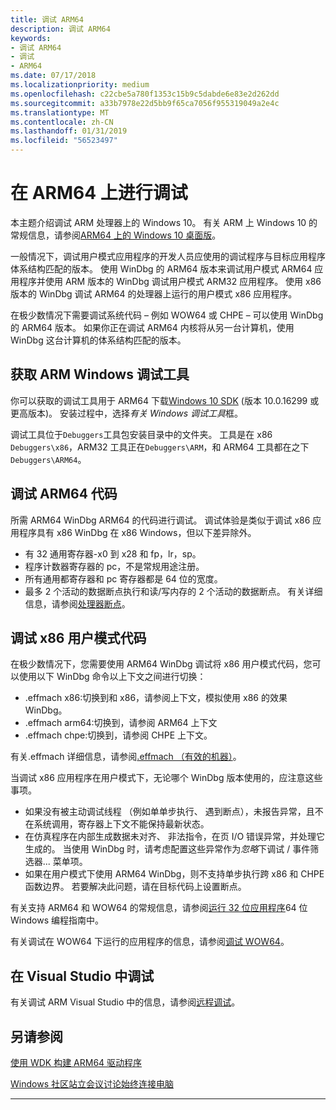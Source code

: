 ```yaml
---
title: 调试 ARM64
description: 调试 ARM64
keywords:
- 调试 ARM64
- 调试
- ARM64
ms.date: 07/17/2018
ms.localizationpriority: medium
ms.openlocfilehash: c22cbe5a780f1353c15b9c5dabde6e83e2d262dd
ms.sourcegitcommit: a33b7978e22d5bb9f65ca7056f955319049a2e4c
ms.translationtype: MT
ms.contentlocale: zh-CN
ms.lasthandoff: 01/31/2019
ms.locfileid: "56523497"
---
```

# <a name="debugging-on-arm64"></a>在 ARM64 上进行调试

本主题介绍调试 ARM 处理器上的 Windows 10。 有关 ARM 上 Windows 10 的常规信息，请参阅[ARM64 上的 Windows 10 桌面版](https://docs.microsoft.com/windows/uwp/porting/apps-on-arm)。

一般情况下，调试用户模式应用程序的开发人员应使用的调试程序与目标应用程序体系结构匹配的版本。 使用 WinDbg 的 ARM64 版本来调试用户模式 ARM64 应用程序并使用 ARM 版本的 WinDbg 调试用户模式 ARM32 应用程序。 使用 x86 版本的 WinDbg 调试 ARM64 的处理器上运行的用户模式 x86 应用程序。  

在极少数情况下需要调试系统代码 – 例如 WOW64 或 CHPE – 可以使用 WinDbg 的 ARM64 版本。 如果你正在调试 ARM64 内核将从另一台计算机，使用 WinDbg 这台计算机的体系结构匹配的版本。  


## <a name="getting-arm--debugging-tools-for-windows"></a>获取 ARM Windows 调试工具 

你可以获取的调试工具用于 ARM64 下载[Windows 10 SDK](https://developer.microsoft.com/windows/downloads/windows-10-sdk) (版本 10.0.16299 或更高版本)。  安装过程中，选择*有关 Windows 调试工具*框。 

调试工具位于`Debuggers`工具包安装目录中的文件夹。  工具是在 x86 `Debuggers\x86`，ARM32 工具正在`Debuggers\ARM`，和 ARM64 工具都在之下`Debuggers\ARM64`。 

## <a name="debugging-arm64-code"></a>调试 ARM64 代码

所需 ARM64 WinDbg ARM64 的代码进行调试。 调试体验是类似于调试 x86 应用程序具有 x86 WinDbg 在 x86 Windows，但以下差异除外。 

- 有 32 通用寄存器-x0 到 x28 和 fp，lr，sp。 
- 程序计数器寄存器的 pc，不是常规用途注册。 
- 所有通用都寄存器和 pc 寄存器都是 64 位的宽度。 
- 最多 2 个活动的数据断点执行和读/写内存的 2 个活动的数据断点。 有关详细信息，请参阅[处理器断点](https://docs.microsoft.com/windows-hardware/drivers/debugger/processor-breakpoints---ba-breakpoints-)。 


## <a name="debugging-x86-user-mode-code"></a>调试 x86 用户模式代码 

在极少数情况下，您需要使用 ARM64 WinDbg 调试将 x86 用户模式代码，您可以使用以下 WinDbg 命令以上下文之间进行切换： 

- .effmach x86:切换到和 x86，请参阅上下文，模拟使用 x86 的效果 WinDbg。 
- .effmach arm64:切换到，请参阅 ARM64 上下文 
- .effmach chpe:切换到，请参阅 CHPE 上下文。 

有关.effmach 详细信息，请参阅[.effmach （有效的机器）](-effmach--effective-machine-.md)。

当调试 x86 应用程序在用户模式下，无论哪个 WinDbg 版本使用的，应注意这些事项。

- 如果没有被主动调试线程 （例如单单步执行、 遇到断点），未报告异常，且不在系统调用，寄存器上下文不能保持最新状态。 
- 在仿真程序在内部生成数据未对齐、 非法指令，在页 I/O 错误异常，并处理它生成的。 当使用 WinDbg 时，请考虑配置这些异常作为*忽略*下调试 / 事件筛选器... 菜单项。  
- 如果在用户模式下使用 ARM64 WinDbg，则不支持单步执行跨 x86 和 CHPE 函数边界。 若要解决此问题，请在目标代码上设置断点。 

有关支持 ARM64 和 WOW64 的常规信息，请参阅[运行 32 位应用程序](https://msdn.microsoft.com/library/windows/desktop/aa384249.aspx)64 位 Windows 编程指南中。 

有关调试在 WOW64 下运行的应用程序的信息，请参阅[调试 WOW64](https://msdn.microsoft.com/library/windows/desktop/aa384163.aspx)。



## <a name="debugging-in-visual-studio"></a>在 Visual Studio 中调试 

有关调试 ARM Visual Studio 中的信息，请参阅[远程调试](https://docs.microsoft.com/visualstudio/debugger/remote-debugging)。



## <a name="see-also"></a>另请参阅

[使用 WDK 构建 ARM64 驱动程序](../develop/building-arm64-drivers.md)

[Windows 社区站立会议讨论始终连接电脑](https://blogs.windows.com/buildingapps/2018/01/22/windows-community-standup-discussing-always-connected-pc/)

-------






